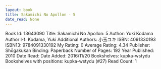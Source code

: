 ```yaml
---
layout: book
title: Sakamichi No Apollon - 5
date_read: None
---
```


Book Id: 13643090
Title: Sakamichi No Apollon: 5
Author: Yuki Kodama
Author l-f: Kodama, Yuki
Additional Authors: 小玉ユキ
ISBN: 4091330193
ISBN13: 9784091330192
My Rating: 0
Average Rating: 4.34
Publisher: Shōgakukan
Binding: Paperback
Number of Pages: 192
Year Published: 2010
Date Read: 
Date Added: 2016/11/20
Bookshelves: kupka-wstydu
Bookshelves with positions: kupka-wstydu (#27)
Read Count: 1


